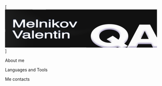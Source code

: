 [![Header](https://github.com/Forzzaep/forzzaep/blob/main/assets/header.png)]

About me

Languages and Tools

Me contacts 

